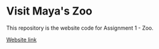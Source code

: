 # Visit Maya's Zoo

This repository is the website code for Assignment 1 - Zoo.

[Website link](https://mlavi16.github.io/webdev-assignment-1-zoo/)
